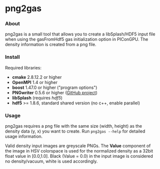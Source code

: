 png2gas
================================================================

### About

png2gas is a small tool that allows you to create a libSplash/HDF5 input file
when using the gasFromHdf5 gas initialization option in PIConGPU.
The density information is created from a png file.


### Install

Required libraries:
 - **cmake** 2.8.12.2 or higher
 - **OpenMPI** 1.4 or higher
 - **boost** 1.47.0 or higher ("program options")
 - **PNGwriter** 0.5.6 or higher ([GitHub project](https://github.com/pngwriter/pngwriter))
 - **libSplash** (requires *hdf5*)
 - **hdf5** >= 1.8.6, standard shared version (no c++, enable parallel)


### Usage

png2gas requires a png file with the same size (width, height) as the density data (y, x)
you want to create. Run `png2gas --help` for detailed usage information.

Valid density input images are greyscale PNGs. The **Value** component of the image in
HSV colorspace is used for the normalized density as a 32bit float value in [0.0,1.0].
Black (Value = 0.0) in the input image is considered no density/vacuum, white is used accordingly.

